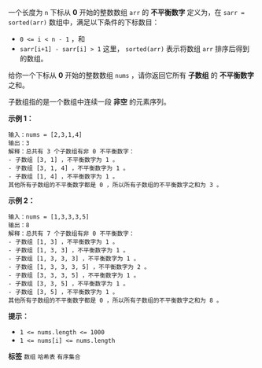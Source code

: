 一个长度为 `n` 下标从 **0** 开始的整数数组 `arr` 的 **不平衡数字** 定义为，在 `sarr = sorted(arr)` 数组中，满足以下条件的下标数目：
-  `0 <= i < n - 1` ，和
-  `sarr[i+1] - sarr[i] > 1` 
这里， `sorted(arr)` 表示将数组 `arr` 排序后得到的数组。

给你一个下标从 **0** 开始的整数数组 `nums` ，请你返回它所有 **子数组** 的 **不平衡数字** 之和。

子数组指的是一个数组中连续一段 **非空** 的元素序列。

 

 **示例 1：** 

```
输入：nums = [2,3,1,4]
输出：3
解释：总共有 3 个子数组有非 0 不平衡数字：
- 子数组 [3, 1] ，不平衡数字为 1 。
- 子数组 [3, 1, 4] ，不平衡数字为 1 。
- 子数组 [1, 4] ，不平衡数字为 1 。
其他所有子数组的不平衡数字都是 0 ，所以所有子数组的不平衡数字之和为 3 。

```
 **示例 2：** 

```
输入：nums = [1,3,3,3,5]
输出：8
解释：总共有 7 个子数组有非 0 不平衡数字：
- 子数组 [1, 3] ，不平衡数字为 1 。
- 子数组 [1, 3, 3] ，不平衡数字为 1 。
- 子数组 [1, 3, 3, 3] ，不平衡数字为 1 。
- 子数组 [1, 3, 3, 3, 5] ，不平衡数字为 2 。
- 子数组 [3, 3, 3, 5] ，不平衡数字为 1 。
- 子数组 [3, 3, 5] ，不平衡数字为 1 。
- 子数组 [3, 5] ，不平衡数字为 1 。
其他所有子数组的不平衡数字都是 0 ，所以所有子数组的不平衡数字之和为 8 。
```
 

 **提示：** 
-  `1 <= nums.length <= 1000` 
-  `1 <= nums[i] <= nums.length` 
 
**标签**
`数组` `哈希表` `有序集合` 


